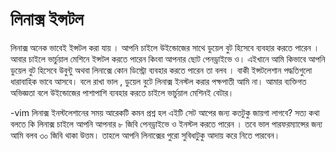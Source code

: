# লিনাক্স ইন্সটল
লিনাক্স অনেক ভাবেই ইন্সটল করা যায় । আপনি চাইলে উইন্ডোজের সাথে ডুয়েল বুট হিসেবে ব্যবহার করতে পারেন । আবার চাইলে ভার্চুয়াল মেশিনে ইন্সটল করতে পারেন
কিংবা আপনার ছোট পেনড্রাইভে ও। এইখানে আমি কিভাবে আপনি ডুয়েল বুট হিসেবে উবুন্টু অথবা লিনাক্সে কোন ডিস্ট্রো ব্যবহার করতে পারেন তা বলব । বাকী 
ইন্সটলেশান পদ্ধতিগুলো ধারাবাহিক ভাবে আসবে। বলে রাখা ভাল , ডুয়েল বুটে লিনাক্স ইনস্টল করার পক্ষপাতী আমি না। আমার ব্যক্তিগত অভিজ্ঞতা বলে উইন্ডোজের 
পাশাপাশি ব্যবহার করতে চাইলে ভার্চুয়াল মেশিনই বেটার। 

-vim লিনাক্স ইনস্টলেশানের সময় আরেকটি কমন প্রশ্ন হল এইটি সেট আপের জন্য কতটুকু জায়গা লাগবে?
সত্য কথা বলতে কি লিনাক্স চাইলে আপনি আপনার ৮ জিবি পেনড্রাইভে ও ইনস্টল করতে পারেন । তবে ভাল পারফরম্যান্সের জন্য আমি বলব ৩০ জিবি থাকা উত্তম। 
তাহলে আপনি লিনাক্সের পুরো সুবিধাটুকু আদায় করে নিতে পারবেন।

